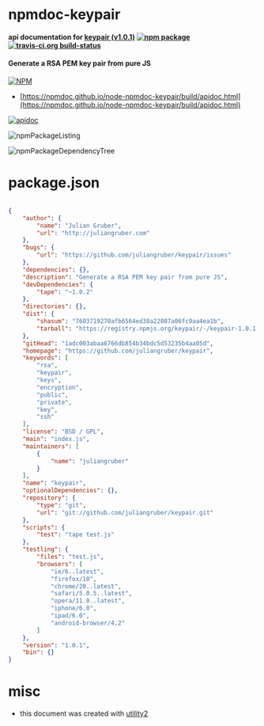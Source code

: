 # npmdoc-keypair

#### api documentation for  [keypair (v1.0.1)](https://github.com/juliangruber/keypair)  [![npm package](https://img.shields.io/npm/v/npmdoc-keypair.svg?style=flat-square)](https://www.npmjs.org/package/npmdoc-keypair) [![travis-ci.org build-status](https://api.travis-ci.org/npmdoc/node-npmdoc-keypair.svg)](https://travis-ci.org/npmdoc/node-npmdoc-keypair)

#### Generate a RSA PEM key pair from pure JS

[![NPM](https://nodei.co/npm/keypair.png?downloads=true&downloadRank=true&stars=true)](https://www.npmjs.com/package/keypair)

- [https://npmdoc.github.io/node-npmdoc-keypair/build/apidoc.html](https://npmdoc.github.io/node-npmdoc-keypair/build/apidoc.html)

[![apidoc](https://npmdoc.github.io/node-npmdoc-keypair/build/screenCapture.buildCi.browser.%252Ftmp%252Fbuild%252Fapidoc.html.png)](https://npmdoc.github.io/node-npmdoc-keypair/build/apidoc.html)

![npmPackageListing](https://npmdoc.github.io/node-npmdoc-keypair/build/screenCapture.npmPackageListing.svg)

![npmPackageDependencyTree](https://npmdoc.github.io/node-npmdoc-keypair/build/screenCapture.npmPackageDependencyTree.svg)



# package.json

```json

{
    "author": {
        "name": "Julian Gruber",
        "url": "http://juliangruber.com"
    },
    "bugs": {
        "url": "https://github.com/juliangruber/keypair/issues"
    },
    "dependencies": {},
    "description": "Generate a RSA PEM key pair from pure JS",
    "devDependencies": {
        "tape": "~1.0.2"
    },
    "directories": {},
    "dist": {
        "shasum": "7603719270afb6564ed38a22087a06fc9aa4ea1b",
        "tarball": "https://registry.npmjs.org/keypair/-/keypair-1.0.1.tgz"
    },
    "gitHead": "1adc003abaa6766db854b34bdc5d53235b4aa05d",
    "homepage": "https://github.com/juliangruber/keypair",
    "keywords": [
        "rsa",
        "keypair",
        "keys",
        "encryption",
        "public",
        "private",
        "key",
        "ssh"
    ],
    "license": "BSD / GPL",
    "main": "index.js",
    "maintainers": [
        {
            "name": "juliangruber"
        }
    ],
    "name": "keypair",
    "optionalDependencies": {},
    "repository": {
        "type": "git",
        "url": "git://github.com/juliangruber/keypair.git"
    },
    "scripts": {
        "test": "tape test.js"
    },
    "testling": {
        "files": "test.js",
        "browsers": [
            "ie/6..latest",
            "firefox/10",
            "chrome/20..latest",
            "safari/5.0.5..latest",
            "opera/11.0..latest",
            "iphone/6.0",
            "ipad/6.0",
            "android-browser/4.2"
        ]
    },
    "version": "1.0.1",
    "bin": {}
}
```



# misc
- this document was created with [utility2](https://github.com/kaizhu256/node-utility2)
